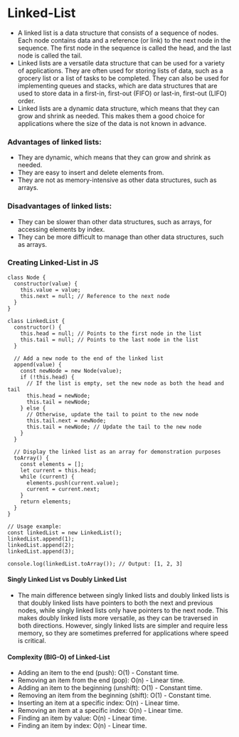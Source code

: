 # Linked-List
* A linked list is a data structure that consists of a sequence of nodes. Each node contains data and a reference (or link) to the next node in the sequence. The first node in the sequence is called the head, and the last node is called the tail.
* Linked lists are a versatile data structure that can be used for a variety of applications. They are often used for storing lists of data, such as a grocery list or a list of tasks to be completed. They can also be used for implementing queues and stacks, which are data structures that are used to store data in a first-in, first-out (FIFO) or last-in, first-out (LIFO) order.
* Linked lists are a dynamic data structure, which means that they can grow and shrink as needed. This makes them a good choice for applications where the size of the data is not known in advance.
### Advantages of linked lists:
* They are dynamic, which means that they can grow and shrink as needed.
* They are easy to insert and delete elements from.
* They are not as memory-intensive as other data structures, such as arrays.
### Disadvantages of linked lists:
* They can be slower than other data structures, such as arrays, for accessing elements by index.
* They can be more difficult to manage than other data structures, such as arrays.
### Creating Linked-List in JS
```
class Node {
  constructor(value) {
    this.value = value;
    this.next = null; // Reference to the next node
  }
}

class LinkedList {
  constructor() {
    this.head = null; // Points to the first node in the list
    this.tail = null; // Points to the last node in the list
  }

  // Add a new node to the end of the linked list
  append(value) {
    const newNode = new Node(value);
    if (!this.head) {
      // If the list is empty, set the new node as both the head and tail
      this.head = newNode;
      this.tail = newNode;
    } else {
      // Otherwise, update the tail to point to the new node
      this.tail.next = newNode;
      this.tail = newNode; // Update the tail to the new node
    }
  }

  // Display the linked list as an array for demonstration purposes
  toArray() {
    const elements = [];
    let current = this.head;
    while (current) {
      elements.push(current.value);
      current = current.next;
    }
    return elements;
  }
}

// Usage example:
const linkedList = new LinkedList();
linkedList.append(1);
linkedList.append(2);
linkedList.append(3);

console.log(linkedList.toArray()); // Output: [1, 2, 3]
```
#### Singly Linked List vs Doubly Linked List
* The main difference between singly linked lists and doubly linked lists is that doubly linked lists have pointers to both the next and previous nodes, while singly linked lists only have pointers to the next node. This makes doubly linked lists more versatile, as they can be traversed in both directions. However, singly linked lists are simpler and require less memory, so they are sometimes preferred for applications where speed is critical.
#### Complexity (BIG-O) of Linked-List
* Adding an item to the end (push): O(1) - Constant time.
* Removing an item from the end (pop): O(n) - Linear time.
* Adding an item to the beginning (unshift): O(1) - Constant time.
* Removing an item from the beginning (shift): O(1) - Constant time.
* Inserting an item at a specific index: O(n) - Linear time.
* Removing an item at a specific index: O(n) - Linear time.
* Finding an item by value: O(n) - Linear time.
* Finding an item by index: O(n) - Linear time.
